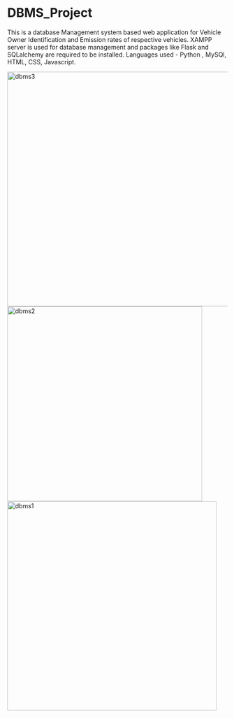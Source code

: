 # DBMS_Project
This is a database Management system based web application for Vehicle Owner Identification and Emission rates of respective vehicles.
XAMPP server is used for database management and packages like Flask and SQLalchemy are required to be installed. 
Languages used - Python , MySQl, HTML, CSS, Javascript.

<img width="537" alt="dbms3" src="https://github.com/rahultkr/Web-application-Based-Vehicle-Identification-System./assets/86425996/18e2763f-c2bd-4b75-be94-099b35945477">
<img width="446" alt="dbms2" src="https://github.com/rahultkr/Web-application-Based-Vehicle-Identification-System./assets/86425996/3b3349dd-347a-401c-8348-f2a932e4627c">
<img width="479" alt="dbms1" src="https://github.com/rahultkr/Web-application-Based-Vehicle-Identification-System./assets/86425996/56fe83fc-ebdb-4660-92ab-e73bc0dc4011">
